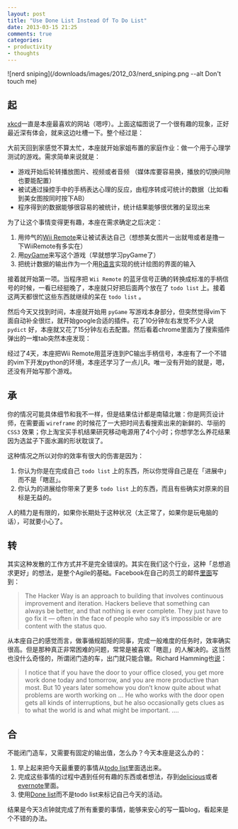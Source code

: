 ```yaml
---
layout: post
title: "Use Done List Instead Of To Do List"
date: 2013-03-15 21:25
comments: true
categories:
- productivity
- thoughts
---
```


![nerd sniping](/downloads/images/2012_03/nerd_sniping.png --alt Don't touch me)

## **起**

<a href="http://xkcd.com/730/" target="_blank">xkcd</a>一直是本座最喜欢的网站（嗯哼）。上面这幅图说了一个很有趣的现象，正好最近深有体会，就来这边吐槽一下。整个经过是：

大前天回到家感觉不算太忙，本座就开始家姐布置的家庭作业：做一个用于心理学测试的游戏。需求简单来说就是：

- 游戏开始后轮转播放图片、视频或者音频 （媒体库要容易换，播放的切换间隙也要能配置）
- 被试通过操控手中的手柄表达心理的反应，由程序转成可统计的数据（比如看到美女图按同时按下AB）
- 程序得到的数据能够很容易的被统计，统计结果能够很优雅的呈现出来

为了让这个事情变得更有趣，本座在需求确定之后决定：

1. 用帅气的<a href="http://www.nintendo.co.uk/NOE/en_GB/systems/accessories_1243.html" target="_blank" class="broken_link">Wii Remote</a>来让被试表达自己（想想美女图片一出就甩或者是撸一下WiiRemote有多实在）
2. 用<a href="http://www.pygame.org/news.html" target="_blank">pyGame</a>来写这个游戏（早就想学习pyGame了）
3. 把统计数据的输出作为一个用<a href="http://www.r-project.org/" target="_blank">R语言</a>实现的统计绘图的界面的输入

接着就开始第一项。当程序把 `Wii Remote` 的蓝牙信号正确的转换成标准的手柄信号的时候，一看已经挺晚了，本座就只好把后面两个放在了 `todo list` 上。接着这两天都很忙这些东西就继续的呆在 `todo list` 。

然后今天又找到时间，本座就开始用 `pyGame` 写游戏本身部分，但突然觉得vim下面自动补全很烂，就开始google合适的插件。花了10分钟左右发觉不少人说 `pydict` 好，本座就又花了15分钟左右去配置。然后看着chrome里面为了搜索插件弹出的一堆tab突然本座发现：

经过了4天，本座把Wii Remote用蓝牙连到PC输出手柄信号，本座有了一个不错的vim下开发python的环境，本座还学习了一点儿R。唯一没有开始的就是，嗯，还没有开始写那个游戏。

## **承**

你的情况可能具体细节和我不一样，但是结果估计都是南辕北辙：你是网页设计师，在需要画 `wireframe` 的时候花了一大把时间去看搜索出来的新鲜的、华丽的 `CSS3` 效果；你上淘宝买手机结果研究移动电源用了4个小时；你想学怎么养花结果因为选盆子下面水漏的形状耽误了。

这种情况之所以对你的效率有很大的伤害是因为：

1. 你认为你是在完成自己 `todo list` 上的东西，所以你觉得自己是在「进展中」而不是「瞎逛」。
2. 你认为的进展给你带来了更多 `todo list` 上的东西，而且有些确实对原来的目标是无益的。

人的精力是有限的，如果你长期处于这种状况（太正常了，如果你是玩电脑的话），可就要小心了。

## **转**

其实这种发散的工作方式并不是完全错误的。其实在我们这个行业，这种「总想追求更好」的想法，是整个Agile的基础。Facebook在自己的员工的邮件<a href="http://blogs.wsj.com/deals/2012/02/01/mark-zuckerbergs-letter-from-the-facebook-filing/" target="_blank">里面</a>写到：

> The Hacker Way is an approach to building that involves continuous improvement and iteration. Hackers believe that something can always be better, and that nothing is ever complete. They just have to go fix it — often in the face of people who say it’s impossible or are content with the status quo.

从本座自己的感觉而言，做事循规蹈矩的同事，完成一般难度的任务时，效率确实很高。但是那种真正非常困难的问题，常常是被喜欢「瞎逛」的人解决的。这当然也没什么奇怪的，所谓闭门造的车，出门就只能合辙。Richard Hamming也<a href="http://www.cs.virginia.edu/~robins/YouAndYourResearch.html" target="_blank">说</a>：

> I notice that if you have the door to your office closed, you get more work done today and tomorrow, and you are more productive than most. But 10 years later somehow you don&#8217;t know quite about what problems are worth working on … He who works with the door open gets all kinds of interruptions, but he also occasionally gets clues as to what the world is and what might be important. ….

## **合**

不能闭门造车，又需要有固定的输出值，怎么办？今天本座是这么办的：

1. 早上起来把今天最重要的事情从<a href="https://astrid.com/home" target="_blank">todo list</a>里面选出来。
2. 完成这些事情的过程中遇到任何有趣的东西或者想法，存到<a href="http://delicious.com/" target="_blank">delicious</a>或者<a href="http://www.evernote.com/" target="_blank">evernote</a>里面。
3. 使用<a href="https://idonethis.com" target="_blank">Done list</a>而不是todo list来标记自己今天的活动。

结果是今天3点钟就完成了所有重要的事情，能够来安心的写一篇blog，看起来是个不错的办法。
